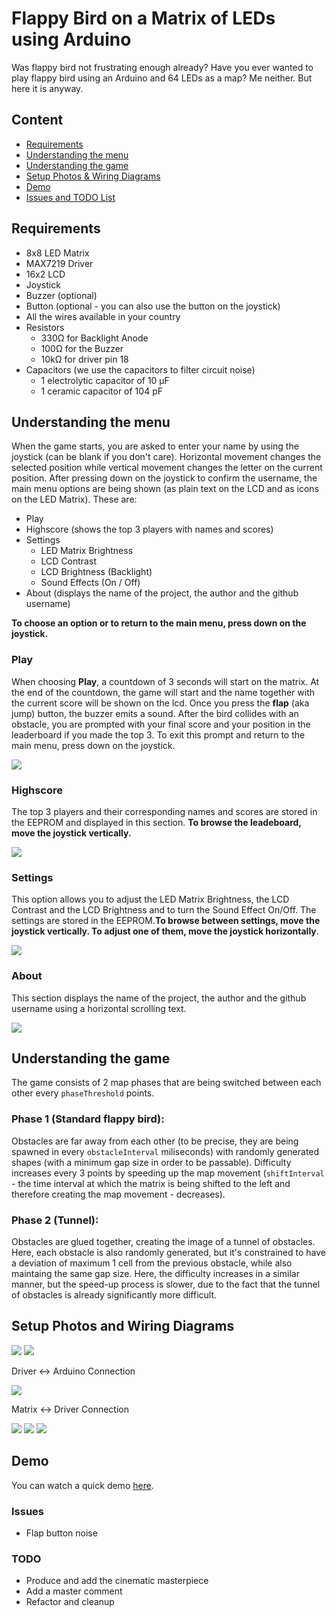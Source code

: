 # Flappy Bird on a Matrix of LEDs using Arduino

Was flappy bird not frustrating enough already? Have you ever wanted to play flappy bird using an Arduino and 64 LEDs as a map? Me neither. But here it is anyway.

## Content

* [Requirements](#req)
* [Understanding the menu](#menu)
* [Understanding the game](#gameplay)
* [Setup Photos & Wiring Diagrams](#setup)
* [Demo](#demo)
* [Issues and TODO List](#next)

<a name="req"/>

## Requirements

* 8x8 LED Matrix
* MAX7219 Driver
* 16x2 LCD 
* Joystick
* Buzzer (optional)
* Button (optional - you can also use the button on the joystick)
* All the wires available in your country
* Resistors
    * 330Ω for Backlight Anode
    * 100Ω for the Buzzer
    * 10kΩ for driver pin 18
* Capacitors (we use the capacitors to filter circuit noise)
    * 1 electrolytic capacitor of 10 μF
    * 1 ceramic capacitor of 104 pF


<a name="menu"/>

## Understanding the menu

When the game starts, you are asked to enter your name by using the joystick (can be blank if you don't care). Horizontal movement changes the selected position while vertical movement changes the letter on the current position. After pressing down on the joystick to confirm the username, the main menu options are being shown (as plain text on the LCD and as icons on the LED Matrix). These are:
* Play
* Highscore (shows the top 3 players with names and scores)
* Settings 
    * LED Matrix Brightness
    * LCD Contrast
    * LCD Brightness (Backlight)
    * Sound Effects (On / Off)
* About (displays the name of the project, the author and the github username)

**To choose an option or to return to the main menu, press down on the joystick.**

### **Play**
When choosing **Play**, a countdown of 3 seconds will start on the matrix. At the end of the countdown, the game will start and the name together with the current score will be shown on the lcd. Once you press the **flap** (aka jump) button, the buzzer emits a sound. After the bird collides with an obstacle, you are prompted with your final score and your position in the leaderboard if you made the top 3. To exit this prompt and return to the main menu, press down on the joystick.

![](https://github.com/cosminbvb/Flappy-Bird-Matrix-Arduino/blob/main/images/playMenu.jpeg)

### **Highscore**
The top 3 players and their corresponding names and scores are stored in the EEPROM and displayed in this section. **To browse the leadeboard, move the joystick vertically.**

![](https://github.com/cosminbvb/Flappy-Bird-Matrix-Arduino/blob/main/images/highscoreMenu.jpeg)

### **Settings**
This option allows you to adjust the LED Matrix Brightness, the LCD Contrast and the LCD Brightness and to turn the Sound Effect On/Off. The settings are stored in the EEPROM.**To browse between settings, move the joystick vertically. To adjust one of them, move the joystick horizontally**.

![](https://github.com/cosminbvb/Flappy-Bird-Matrix-Arduino/blob/main/images/settingsMenu.jpeg)

### **About**
This section displays the name of the project, the author and the github username using a horizontal scrolling text.

![](https://github.com/cosminbvb/Flappy-Bird-Matrix-Arduino/blob/main/images/aboutMenu.jpeg)

<a name="gameplay"/>

## Understanding the game

The game consists of 2 map phases that are being switched between each other every ```phaseThreshold``` points.

### Phase 1 (Standard flappy bird):
Obstacles are far away from each other (to be precise, they are being spawned in every ```obstacleInterval``` miliseconds) with randomly generated shapes (with a minimum gap size in order to be passable). Difficulty increases every 3 points by speeding up the map movement (```shiftInterval``` - the time interval at which the matrix is being shifted to the left and therefore creating the map movement - decreases).

### Phase 2 (Tunnel):
Obstacles are glued together, creating the image of a tunnel of obstacles. Here, each obstacle is also randomly generated, but it's constrained to have a deviation of maximum 1 cell from the previous obstacle, while also maintaing the same gap size. Here, the difficulty increases in a similar manner, but the speed-up process is slower, due to the fact that the tunnel of obstacles is already significantly more difficult.
 
<a name="setup"/>

## Setup Photos and Wiring Diagrams

![](https://github.com/cosminbvb/Flappy-Bird-Matrix-Arduino/blob/main/images/setup0.jpeg)
![](https://github.com/cosminbvb/Flappy-Bird-Matrix-Arduino/blob/main/images/setup1.jpeg)


Driver <-> Arduino Connection

![](https://github.com/cosminbvb/Flappy-Bird-Matrix-Arduino/blob/main/images/driver_to_arduino.png)

Matrix <-> Driver Connection

![](https://github.com/cosminbvb/Flappy-Bird-Matrix-Arduino/blob/main/images/matrix_to_driver.png)
![](https://github.com/cosminbvb/Flappy-Bird-Matrix-Arduino/blob/main/images/matrix_table_0.png)
![](https://github.com/cosminbvb/Flappy-Bird-Matrix-Arduino/blob/main/images/matrix_table_1.png)

<a name="demo"/>

## Demo
You can watch a quick demo [here](https://www.youtube.com/watch?v=VWjmkaziLCA).

<a name="next"/>

### Issues

* Flap button noise

### TODO

* Produce and add the cinematic masterpiece
* Add a master comment
* Refactor and cleanup